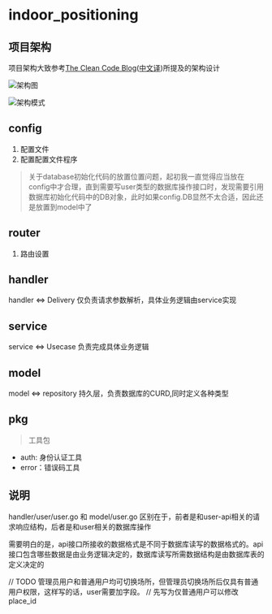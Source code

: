 # indoor_positioning

## 项目架构
项目架构大致参考[The Clean Code Blog](https://blog.cleancoder.com/uncle-bob/2012/08/13/the-clean-architecture.html)([中文译](https://learnku.com/go/t/43569))所提及的架构设计

![架构图](https://cdn.learnku.com/uploads/images/202004/21/54739/cHZbDZpxWt.png!large)


![架构模式](https://picx.zhimg.com/80/08415618172ea7a3d2b916ab0c555346_720w.webp?source=1940ef5c)

## config
1. 配置文件
2. 配置配置文件程序

> 关于database初始化代码的放置位置问题，起初我一直觉得应当放在config中才合理，直到需要写user类型的数据库操作接口时，发现需要引用数据库初始化代码中的DB对象，此时如果config.DB显然不太合适，因此还是放置到model中了

## router
1. 路由设置

## handler
handler <=> Delivery
仅负责请求参数解析，具体业务逻辑由service实现

## service
service <=> Usecase
负责完成具体业务逻辑

## model
model <=> repository
持久层，负责数据库的CURD,同时定义各种类型

## pkg
> 工具包

- auth: 身份认证工具
- error：错误码工具

## 说明
handler/user/user.go 和 model/user.go 区别在于，前者是和user-api相关的请求响应结构，后者是和user相关的数据库操作

需要明白的是，api接口所接收的数据格式是不同于数据库读写的数据格式的。api接口包含哪些数据是由业务逻辑决定的，数据库读写所需数据结构是由数据库表的定义决定的

// TODO 管理员用户和普通用户均可切换场所，但管理员切换场所后仅具有普通用户权限，这样写的话，user需要加字段。
// 先写为仅普通用户可以修改place_id